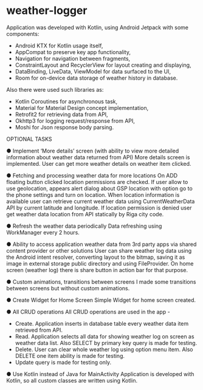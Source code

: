 # weather-logger

Application was developed with Kotlin, using Android Jetpack with some components:
- Android KTX for Kotlin usage itself,
- AppCompat to preserve key app functionality,
- Navigation for navigation between fragments,
- ConstraintLayout and RecyclerView for layout creating and displaying,
- DataBinding, LiveData, ViewModel for data surfaced to the UI,
- Room for on-device data storage of weather history in database.

Also there were used such libraries as:
- Kotlin Coroutines for asynchronous task,
- Material for Material Design concept implementation,
- Retrofit2 for retrieving data from API,
- Okhttp3 for logging request/response from API,
- Moshi for Json response body parsing.

OPTIONAL TASKS

● Implement ‘More details’ screen (with ability to view more detailed information
about weather data returned from API)
More details screen is implemented. User can get more weather details on weather item clicked.

● Fetching and processing weather data for more locations
On ADD floating button clicked location permissions are checked. If user allow to use geolocation, appears alert dialog about GSP location with option go to the phone settings and turn on location. When location information is available user can retrieve current weather data using CurrentWeatherData API by current latitude and longitude. If location permission is denied user get weather data location from API statically by Riga city code.

● Refresh the weather data periodically
Data refreshing using WorkManager every 2 hours.

● Ability to access application weather data from 3rd party apps via shared content
provider or other solutions
User can share weather log data using the Android intent resolver, converting layout to the bitmap, saving it as image in external storage public directory and using FileProvider. On home screen (weather log) there is share button in action bar for that purpose.

● Custom animations, transitions between screens
I made some transitions between screens but without custom animations.

● Create Widget for Home Screen
Simple Widget for home screen created.

● All CRUD operations
All CRUD operations are used in the app -
- Create. Application inserts in database table every weather data item retrieved from API.
- Read.	Application selects all data for showing weather log on screen as weather data list. Also SELECT by primary key query is made for testing.
- Delete. User can clear whole weather log using option menu item. Also DELETE one item ability is made for testing.
- Update query is made for testing only.

● Use Kotlin instead of Java for MainActivity
Application is developed with Kotlin, so all custom classes are written using Kotlin.
